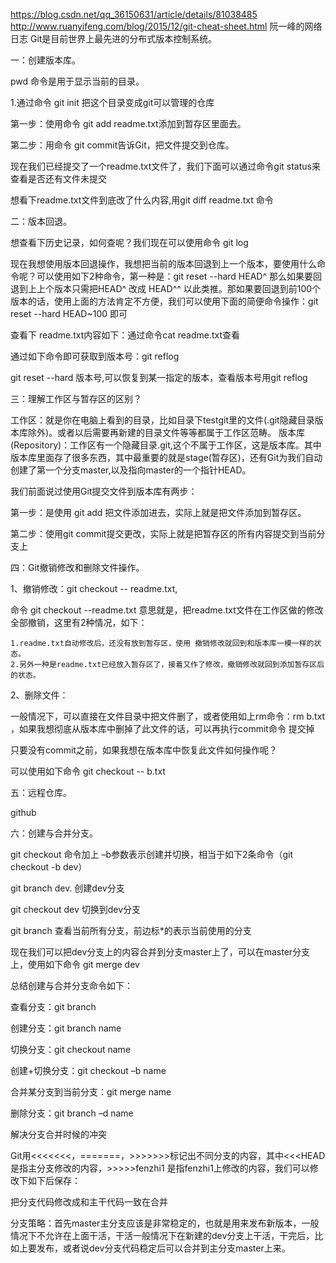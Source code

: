 https://blog.csdn.net/qq_36150631/article/details/81038485
http://www.ruanyifeng.com/blog/2015/12/git-cheat-sheet.html    阮一峰的网络日志
Git是目前世界上最先进的分布式版本控制系统。

一：创建版本库。

pwd 命令是用于显示当前的目录。

1.通过命令 git init 把这个目录变成git可以管理的仓库

第一步：使用命令 git add readme.txt添加到暂存区里面去。

第二步：用命令 git commit告诉Git，把文件提交到仓库。

现在我们已经提交了一个readme.txt文件了，我们下面可以通过命令git status来查看是否还有文件未提交

想看下readme.txt文件到底改了什么内容,用git diff readme.txt 命令


二：版本回退。

想查看下历史记录，如何查呢？我们现在可以使用命令 git log

现在我想使用版本回退操作，我想把当前的版本回退到上一个版本，要使用什么命令呢？可以使用如下2种命令，第一种是：git reset --hard HEAD^ 那么如果要回退到上上个版本只需把HEAD^ 改成 HEAD^^ 以此类推。那如果要回退到前100个版本的话，使用上面的方法肯定不方便，我们可以使用下面的简便命令操作：git reset --hard HEAD~100 即可


查看下 readme.txt内容如下：通过命令cat readme.txt查看

通过如下命令即可获取到版本号：git reflog

git reset --hard 版本号,可以恢复到某一指定的版本，查看版本号用git reflog


三：理解工作区与暂存区的区别？

工作区：就是你在电脑上看到的目录，比如目录下testgit里的文件(.git隐藏目录版本库除外)。或者以后需要再新建的目录文件等等都属于工作区范畴。
版本库(Repository)：工作区有一个隐藏目录.git,这个不属于工作区，这是版本库。其中版本库里面存了很多东西，其中最重要的就是stage(暂存区)，还有Git为我们自动创建了第一个分支master,以及指向master的一个指针HEAD。

我们前面说过使用Git提交文件到版本库有两步：

第一步：是使用 git add 把文件添加进去，实际上就是把文件添加到暂存区。

第二步：使用git commit提交更改，实际上就是把暂存区的所有内容提交到当前分支上



四：Git撤销修改和删除文件操作。

1、撤销修改：git checkout -- readme.txt,

命令 git checkout --readme.txt 意思就是，把readme.txt文件在工作区做的修改全部撤销，这里有2种情况，如下：

	1.readme.txt自动修改后，还没有放到暂存区，使用 撤销修改就回到和版本库一模一样的状态。
	2.另外一种是readme.txt已经放入暂存区了，接着又作了修改，撤销修改就回到添加暂存区后的状态。

2、删除文件：

一般情况下，可以直接在文件目录中把文件删了，或者使用如上rm命令：rm b.txt ，如果我想彻底从版本库中删掉了此文件的话，可以再执行commit命令 提交掉

只要没有commit之前，如果我想在版本库中恢复此文件如何操作呢？

可以使用如下命令 git checkout -- b.txt


五：远程仓库。

github

六：创建与合并分支。

git checkout 命令加上 –b参数表示创建并切换，相当于如下2条命令（git checkout -b dev）

git branch dev. 创建dev分支

git checkout dev 切换到dev分支

git branch 查看当前所有分支，前边标*的表示当前使用的分支


现在我们可以把dev分支上的内容合并到分支master上了，可以在master分支上，使用如下命令 git merge dev

总结创建与合并分支命令如下：

查看分支：git branch

创建分支：git branch name

切换分支：git checkout name

创建+切换分支：git checkout –b name

合并某分支到当前分支：git merge name

删除分支：git branch –d name


解决分支合并时候的冲突

Git用<<<<<<<，=======，>>>>>>>标记出不同分支的内容，其中<<<HEAD是指主分支修改的内容，>>>>>fenzhi1 是指fenzhi1上修改的内容，我们可以修改下如下后保存：

把分支代码修改成和主干代码一致在合并

分支策略：首先master主分支应该是非常稳定的，也就是用来发布新版本，一般情况下不允许在上面干活，干活一般情况下在新建的dev分支上干活，干完后，比如上要发布，或者说dev分支代码稳定后可以合并到主分支master上来。


